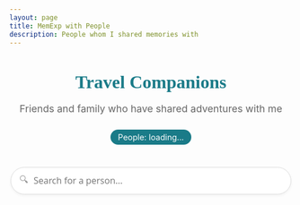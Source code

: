 ```yaml
---
layout: page
title: MemExp with People
description: People whom I shared memories with
---
```


<!-- 
  People Page - Lists all individuals mentioned in posts with "@" 
  This page dynamically generates a list of people and links to posts where they are mentioned
-->

<style>
    /* People page styling */
    .people-intro {
        text-align: center;
        margin-bottom: 2.5rem;
    }
    
    .people-intro h3 {
        font-family: 'Playfair Display', serif;
        font-size: 2rem;
        color: #1A7B88;
        margin-bottom: 0.5rem;
    }
    
    .people-intro p {
        font-size: 1.1rem;
        color: #666;
        margin-bottom: 1.2rem;
    }
    
    .people-count {
        display: inline-block;
        background-color: #1A7B88;
        color: white;
        padding: 0.3rem 0.8rem;
        border-radius: 20px;
        font-size: 0.9rem;
        margin-top: 0.5rem;
    }
    
    /* Search filter */
    .people-filter {
        margin: 1rem auto 2rem;
        max-width: 500px;
        position: relative;
    }
    
    .people-filter input {
        width: 100%;
        padding: 0.8rem 1rem 0.8rem 2.5rem;
        border: 1px solid #ddd;
        border-radius: 30px;
        font-size: 1rem;
        font-family: 'Open Sans', sans-serif;
        box-shadow: 0 2px 5px rgba(0,0,0,0.05);
        transition: all 0.3s ease;
    }
    
    .people-filter input:focus {
        outline: none;
        border-color: #1A7B88;
        box-shadow: 0 2px 8px rgba(26, 123, 136, 0.2);
    }
    
    .people-filter::before {
        content: "🔍";
        position: absolute;
        left: 1rem;
        top: 50%;
        transform: translateY(-50%);
        color: #999;
        font-size: 1rem;
    }
    
    .people-container {
        display: flex;
        flex-wrap: wrap;
        gap: 1.5rem;
        margin-top: 1.5rem;
    }
    
    .people-column {
        flex: 1;
        min-width: 45%;
    }
    
    .person-card {
        margin-bottom: 1.5rem;
        padding: 1rem;
        border-radius: 8px;
        transition: all 0.3s ease;
        background-color: #fff;
        box-shadow: 0 1px 3px rgba(0,0,0,0.05);
    }
    
    .person-card:hover {
        background-color: rgba(26, 123, 136, 0.05);
        box-shadow: 0 2px 5px rgba(0,0,0,0.1);
    }
    
    .person-name {
        font-weight: 600;
        font-family: 'Montserrat', sans-serif;
        font-size: 1.3rem;
        margin-bottom: 0.7rem;
        padding-bottom: 0.5rem;
        border-bottom: 2px solid rgba(26, 123, 136, 0.2);
        display: flex;
        justify-content: space-between;
        align-items: center;
    }
    
    .person-name a {
        color: #1A7B88;
        text-decoration: none;
    }
    
    .person-count {
        font-size: 0.8rem;
        color: #666;
        background: rgba(26, 123, 136, 0.1);
        padding: 0.2rem 0.5rem;
        border-radius: 4px;
    }
    
    .person-posts {
        font-size: 1.15rem; /* Increased by 15% from 1rem */
        line-height: 1.6;
        margin-left: 0.5rem;
        color: #444;
    }
    
    .person-posts a {
        display: block;
        margin: 0.4rem 0;
        padding: 0.4rem 0.6rem;
        border-radius: 4px;
        transition: background-color 0.2s ease;
        color: #1A7B88;
        text-decoration: none;
        font-size: 1.2rem; /* Increased by 20% from 1rem */
    }
    
    .person-posts a:hover {
        background-color: rgba(255, 125, 69, 0.1);
        color: #FF7D45;
    }
    
    /* Highlight target person when linked directly */
    :target, .highlight-target {
        background-color: rgba(255, 125, 69, 0.15);
        animation: highlight-fade 2s ease-out;
    }
    
    @keyframes highlight-fade {
        from { background-color: rgba(255, 125, 69, 0.3); }
        to { background-color: rgba(255, 125, 69, 0.15); }
    }
    
    /* Stronger highlight for specific targets */
    .highlight-target {
        box-shadow: 0 0 0 3px rgba(255, 125, 69, 0.5);
    }
    
    /* No results message */
    .no-results {
        text-align: center;
        padding: 2rem;
        font-size: 1.1rem;
        color: #666;
        font-style: italic;
        display: none;
    }
    
    /* Responsive adjustments */
    @media (max-width: 767px) {
        .people-container {
            flex-direction: column;
        }
        
        .people-column {
            width: 100%;
        }
        
        .people-intro h3 {
            font-size: 1.8rem;
        }
        
        .people-filter input {
            font-size: 0.9rem;
            padding: 0.7rem 1rem 0.7rem 2.2rem;
        }
    }
</style>

<div class="people-intro">
    <h3>Travel Companions</h3>
    <p>Friends and family who have shared adventures with me</p>
    <div class="people-count">People: <span id="count">loading...</span></div>
</div>

<div class="people-filter">
    <input type="text" id="name-filter" placeholder="Search for a person..." aria-label="Filter people by name">
</div>

<div class="no-results">No people found matching your search</div>

<div class="people-container">
    <div id="even_container" class="people-column"></div>
    <div id="odd_container" class="people-column"></div>
</div>
<!-- Load jQuery for dynamic content generation -->
<script src="https://ajax.googleapis.com/ajax/libs/jquery/3.4.1/jquery.min.js"></script>

<!-- Script to generate people list from post mentions -->
<script type="text/javascript">
    // Object to track all people mentions
    var tracker = {};
    
    // Process all travel posts to find @ mentions
    {% for page in site.travels reversed %}
        {% unless page.url contains 'slideshow' %}
            {% assign post_number = forloop.index %}
            var post_number = {{post_number}};

            // Get post content based on format
            {% if page.photos %}
                {% assign posts = page.photos | map: "caption" %}
            {% else %}
                {% assign posts = page.my_arr | split: "|" %}
            {% endif %}

            // Process each caption/paragraph for @ mentions
            {% for post in posts %}
                {% if post == nil %}
                    {% continue %}
                {% endif %}
                var para = {{post | jsonify }};
                var splittedAt = para.split("@");
                if(splittedAt.length > 1){
                    for (let index = 1; index < splittedAt.length; index++) {
                        const name = splittedAt[index].split(" ")[0].replace(/(^\s*,)|(,\s*$)/g, '').trim().replace(/\.+$/, "").trim();
                        if(name.length > 0){
                            tracking_object = {
                                "post_number": post_number,
                                "title": {{ page.title | jsonify }},
                                "link": "{{ site.baseurl }}{{ page.url }}",
                                "para_number": {{forloop.index}}
                            }
                            if(name in tracker){
                                tracker[name].push(tracking_object)
                            } else {
                                tracker[name] = [tracking_object]
                            }
                        }
                    }
                }
            {% endfor %}
            
            // Handle legacy post format
            if("{{page.layout}}" == "post_layout"){
                var oldTypePostText = "{{ page.content | jsonify | smartify | replace: '</', ''}}";
                var splittedAt = oldTypePostText.split("@");
                if(splittedAt.length > 1){
                    for (let index = 1; index < splittedAt.length; index++) {
                        var name = splittedAt[index].split(" ")[0].split("&")[0].replace(/(^\s*,)|(,\s*$)/g, '').trim().replace(/\.+$/, "").trim()
                        if(name.length > 0){
                            tracking_object = {
                                "post_number": post_number,
                                "title": {{ page.title | jsonify }},
                                "link": "{{ site.baseurl }}{{ page.url }}",
                                "para_number": ""
                            }
                            if(name in tracker){
                                tracker[name].push(tracking_object)
                            } else {
                                tracker[name] = [tracking_object]
                            }
                        }
                    }
                }
            }
        {% endunless %}
    {% endfor %}
    
    // When document is ready, generate the people list
    $(document).ready(function() {
        var body_e = $("#even_container");
        var body_o = $("#odd_container");
        var count = 0;
        var allPersonCards = []; // Store all person cards for filtering
        
        // Sort names alphabetically
        names = Object.keys(tracker);
        names.sort();
        
        // Generate HTML for each person
        for(let index = 0; index < names.length; index++){
            var name = names[index];
            var post_numbers = [];
            var post_for_name = 0;
            var postLinks = '';
            
            // First, group mentions by post to find the last paragraph number for each post
            var postMentions = {};
            
            // Group all mentions by post number
            for(var i = 0; i < tracker[name].length; i++) {
                var obj = tracker[name][i];
                var postNum = obj.post_number;
                
                if(!postMentions[postNum]) {
                    postMentions[postNum] = [];
                }
                postMentions[postNum].push(obj);
            }
            
            // Now create links showing all mentions but linking to the last one
            for(var postNum in postMentions) {
                var mentions = postMentions[postNum];
                var lastMention = mentions[mentions.length - 1]; // Get the last mention for the link
                
                var linkText = lastMention.title;
                var linkUrl = lastMention.link;
                var lastParaNum = lastMention.para_number;
                
                // Add paragraph anchor if available
                if (lastParaNum && lastParaNum !== "") {
                    linkUrl += "#" + lastParaNum;
                }
                
                // Collect all paragraph numbers for display
                var allParaNums = [];
                for(var j = 0; j < mentions.length; j++) {
                    if(mentions[j].para_number && mentions[j].para_number !== "") {
                        allParaNums.push(mentions[j].para_number);
                    }
                }
                
                // Add paragraph numbers to link text if available
                if(allParaNums.length > 0) {
                    linkText += " #" + allParaNums.join(", #");
                }
                
                postLinks += "<a href='" + linkUrl + "'>" + linkText + "</a>";
                post_for_name += 1;
            }
            
            // Create person card with name and post links
            var personCard = $('<div class="person-card" id="' + name + '" data-name="' + name.toLowerCase() + '"></div>');
            personCard.append('<div class="person-name"><a href="#' + name + '">' + name + '</a><span class="person-count">' + post_for_name + '</span></div>');
            personCard.append('<div class="person-posts">' + postLinks + '</div>');
            
            // Store the card for filtering
            allPersonCards.push({
                element: personCard,
                name: name.toLowerCase(),
                column: count % 2 === 0 ? 'even' : 'odd'
            });
            
            // Add to appropriate column for balanced layout
            if(count % 2 == 0){
                body_e.append(personCard);
            } else {
                body_o.append(personCard);
            }
            count += 1;
        }
        
        // Update the people count
        $("#count").html(count);
        
        // Filter functionality
        $("#name-filter").on("input", function() {
            var searchTerm = $(this).val().toLowerCase().trim();
            var visibleCount = 0;
            var evenCount = 0;
            var oddCount = 0;
            
            // Clear columns
            body_e.empty();
            body_o.empty();
            
            // Filter and redistribute cards to maintain balance
            for(var i = 0; i < allPersonCards.length; i++) {
                var card = allPersonCards[i];
                
                if(searchTerm === "" || card.name.indexOf(searchTerm) > -1) {
                    // Show cards that match the filter
                    if(evenCount <= oddCount) {
                        body_e.append(card.element);
                        evenCount++;
                    } else {
                        body_o.append(card.element);
                        oddCount++;
                    }
                    visibleCount++;
                }
            }
            
            // Show/hide no results message
            if(visibleCount === 0) {
                $(".no-results").show();
            } else {
                $(".no-results").hide();
            }
            
            // Update count
            $("#count").html(visibleCount);
        });
        
        // Handle hash in URL for direct linking
        function handleHash() {
            if(window.location.hash) {
                var hash = window.location.hash.substring(1);
                var element = document.getElementById(hash);
                
                if(element) {
                    // Scroll to the element
                    setTimeout(function() {
                        element.scrollIntoView({behavior: 'smooth', block: 'center'});
                        
                        // Add highlight class
                        element.classList.add('highlight-target');
                        
                        // Remove highlight after animation completes
                        setTimeout(function() {
                            element.classList.remove('highlight-target');
                        }, 2000);
                    }, 300);
                }
            }
        }
        
        // Handle hash on page load
        handleHash();
        
        // Handle hash changes (e.g., when clicking on person links)
        window.addEventListener('hashchange', handleHash);
    });
</script>
